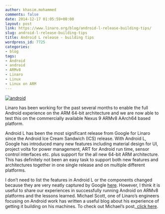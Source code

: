 ```yaml
---
author: khasim.mohammed
comments: false
date: 2014-12-17 01:05:59+00:00
layout: post
link: https://www.linaro.org/blog/android-l-release-building-tips/
slug: android-l-release-building-tips
title: Android L release - building tips
wordpress_id: 7725
categories:
- blog
tags:
- Android
- android
- ARMv8
- Linaro
- Linux
- Linux on ARM
---
```


[![android](http://www.linaro.org/wp-content/uploads/2014/12/android.png)](http://www.linaro.org/wp-content/uploads/2014/12/android.png)



Linaro has been working for the past several months to enable the full Android experience on the ARM 64-bit architecture and we are now able to test this on the commercially available Nexus 9 ARMv8 AArch64 based platform.

Android L has been the most significant release from Google for Linaro since the Android Ice Cream Sandwich (ICS) release. With Android L, Google has introduced many new features including material design for UI, project volta for power management, ART for Android run time, sensor control interfaces etc. plus support for the all new 64-bit ARM architecture. This has definitely not been an easy task to support both new features and architectures together in one single release and on multiple different platforms.

I don’t need to list the features in Android L or the components changed because they are very neatly captured by Google [here](http://developer.android.com/about/versions/lollipop.html). However, I think it is useful to share our experiences in successfully running Android on ARMv8 platforms and the lessons learned. Michael Scott, one of Linaro’s engineers focusing on Android work has written a useful blog about his experience of getting it building on his machines. To check out Michael’s post,[ click here](https://plus.google.com/+MichaelScottLinaro/posts/cCb4szhinpz).
